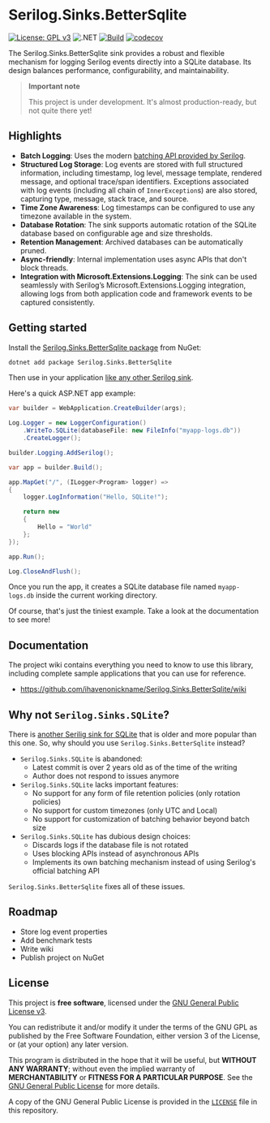 # Serilog.Sinks.BetterSqlite

[![License: GPL v3](https://img.shields.io/badge/License-GPLv3-blue.svg)](https://www.gnu.org/licenses/gpl-3.0)
![.NET](https://img.shields.io/badge/.NET-6.0%20%7C%207.0%20%7C%208.0-blue)
[![Build](https://github.com/ihavenonickname/Serilog.Sinks.BetterSqlite/actions/workflows/build.yml/badge.svg)](https://github.com/ihavenonickname/Serilog.Sinks.BetterSqlite/actions/workflows/build.yml)
[![codecov](https://codecov.io/github/ihavenonickname/Serilog.Sinks.BetterSqlite/graph/badge.svg?token=KLJHWCJVYF)](https://codecov.io/github/ihavenonickname/Serilog.Sinks.BetterSqlite)

The Serilog.Sinks.BetterSqlite sink provides a robust and flexible mechanism for logging Serilog events directly into a SQLite database. Its design balances performance, configurability, and maintainability.

> **Important note**
>
> This project is under development. It's almost production-ready, but not quite there yet!

## Highlights

- **Batch Logging**: Uses the modern [batching API provided by Serilog](https://github.com/serilog/serilog/pull/2055).
- **Structured Log Storage**: Log events are stored with full structured information, including timestamp, log level, message template, rendered message, and optional trace/span identifiers. Exceptions associated with log events (including all chain of `InnerException`s) are also stored, capturing type, message, stack trace, and source.
- **Time Zone Awareness**: Log timestamps can be configured to use any timezone available in the system.
- **Database Rotation**: The sink supports automatic rotation of the SQLite database based on configurable age and size thresholds.
- **Retention Management**: Archived databases can be automatically pruned.
- **Async-friendly**: Internal implementation uses async APIs that don't block threads.
- **Integration with Microsoft.Extensions.Logging**: The sink can be used seamlessly with Serilog’s Microsoft.Extensions.Logging integration, allowing logs from both application code and framework events to be captured consistently.

## Getting started

Install the [Serilog.Sinks.BetterSqlite package](https://www.nuget.org/packages/Serilog.Sinks.BetterSqlite/) from NuGet:

```bash
dotnet add package Serilog.Sinks.BetterSqlite
```

Then use in your application [like any other Serilog sink](https://github.com/serilog/serilog/wiki/Configuration-Basics#sinks).

Here's a quick ASP.NET app example:

```csharp
var builder = WebApplication.CreateBuilder(args);

Log.Logger = new LoggerConfiguration()
    .WriteTo.SQLite(databaseFile: new FileInfo("myapp-logs.db"))
    .CreateLogger();

builder.Logging.AddSerilog();

var app = builder.Build();

app.MapGet("/", (ILogger<Program> logger) =>
{
	logger.LogInformation("Hello, SQLite!");

    return new
    {
    	Hello = "World"
    };
});

app.Run();

Log.CloseAndFlush();
```

Once you run the app, it creates a SQLite database file named `myapp-logs.db` inside the current working directory.

Of course, that's just the tiniest example. Take a look at the documentation to see more!

## Documentation

The project wiki contains everything you need to know to use this library, including complete sample applications that you can use for reference.

- https://github.com/ihavenonickname/Serilog.Sinks.BetterSqlite/wiki

## Why not `Serilog.Sinks.SQLite`?

There is [another Serilig sink for SQLite](https://github.com/saleem-mirza/serilog-sinks-sqlite) that is older and more popular than this one. So, why should you use `Serilog.Sinks.BetterSqlite` instead?

- `Serilog.Sinks.SQLite` is abandoned:
    - Latest commit is over 2 years old as of the time of the writing
    - Author does not respond to issues anymore
- `Serilog.Sinks.SQLite` lacks important features:
    - No support for any form of file retention policies (only rotation policies)
    - No support for custom timezones (only UTC and Local)
    - No support for customization of batching behavior beyond batch size
- `Serilog.Sinks.SQLite` has dubious design choices:
    - Discards logs if the database file is not rotated
    - Uses blocking APIs instead of asynchronous APIs
    - Implements its own batching mechanism instead of using Serilog's official batching API

`Serilog.Sinks.BetterSqlite` fixes all of these issues.

## Roadmap

- Store log event properties
- Add benchmark tests
- Write wiki
- Publish project on NuGet

## License

This project is **free software**, licensed under the [GNU General Public License v3](https://www.gnu.org/licenses/gpl-3.0.html).

You can redistribute it and/or modify it under the terms of the GNU GPL as published by the Free Software Foundation, either version 3 of the License, or (at your option) any later version.

This program is distributed in the hope that it will be useful, but **WITHOUT ANY WARRANTY**; without even the implied warranty of **MERCHANTABILITY** or **FITNESS FOR A PARTICULAR PURPOSE**. See the [GNU General Public License](https://www.gnu.org/licenses/) for more details.

A copy of the GNU General Public License is provided in the [`LICENSE`](./LICENSE) file in this repository.
